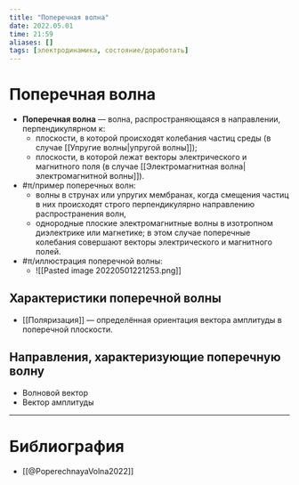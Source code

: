 ```yaml
---
title: "Поперечная волна"
date: 2022.05.01
time: 21:59
aliases: []
tags: [электродинамика, состояние/доработать]
---
```


# Поперечная волна

- **Поперечная волна** — волна, распространяющаяся в направлении, перпендикулярном к:
	- плоскости, в которой происходят колебания частиц среды (в случае [[Упругие волны|упругой волны]]);
	- плоскости, в которой лежат векторы электрического и магнитного поля (в случае [[Электромагнитная волна|электромагнитной волны]]).
- #π/пример поперечных волн:
	- волны в струнах или упругих мембранах, когда смещения частиц в них происходят строго перпендикулярно направлению распространения волн,
	- однородные плоские электромагнитные волны в изотропном диэлектрике или магнетике; в этом случае поперечные колебания совершают векторы электрического и магнитного полей.
- #π/иллюстрация поперечной волны:
	- ![[Pasted image 20220501221253.png]]

## Характеристики поперечной волны

- [[Поляризация]] — определённая ориентация вектора амплитуды в поперечной плоскости.

## Направления, характеризующие поперечную волну

- Волновой вектор
- Вектор амплитуды

---

# Библиография

- [[@PoperechnayaVolna2022]]